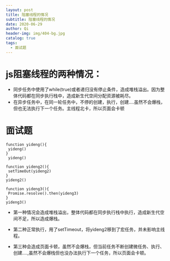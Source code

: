 ```yaml
---
layout: post
title: 阻塞线程的情况
subtitle: 阻塞线程的情况
date: 2020-06-29
author: Qi
header-img: img/404-bg.jpg
catalog: true
tags:
  - 面试题
---
```


# js阻塞线程的两种情况：
- 同步任务中使用了while(true)或者递归没有停止条件，造成堆栈溢出。因为整体代码都在同步执行栈中，造成新生代空间分配资源被耗尽。
- 在异步任务中，在同一轮任务中，不停的创建，执行，创建....虽然不会爆栈，但也无法执行下一个任务。主线程北卡，所以页面会卡顿

# 面试题
```
function yideng(){
 yideng()
}
 yideng()

function yideng2(){
 setTimeOut(yideng2)
}
yideng2()

function yideng3(){
 Promise.resolve().then(yideng3)
}
yideng3()
```
- 第一种情况会造成堆栈溢出，整体代码都在同步执行栈中执行，造成新生代空间不足，所以造成爆栈。

- 第二种正常执行，用了setTimeout，将yideng2移到了宏任务，并未影响主线程。

- 第三种会造成页面卡顿，虽然不会爆栈，但当前任务不断创建微任务、执行、创建....,虽然不会爆栈但也没办法执行下一个任务，所以页面会卡顿。